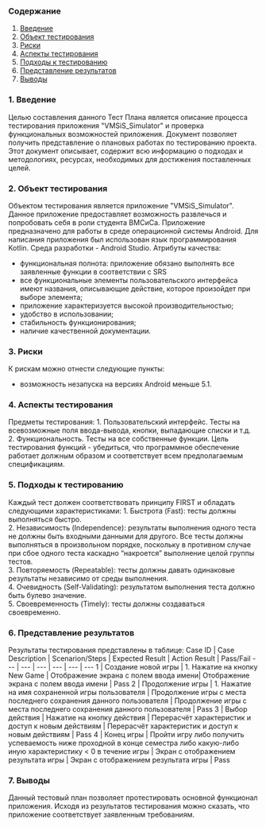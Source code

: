 ### Содержание
  1. [Введение](#1)
  2. [Объект тестирования](#2)
  3. [Риски](#3)
  4. [Аспекты тестирования](#4)<br>
  5. [Подходы к тестированию](#5)
  6. [Представление результатов](#6)
  7. [Выводы](#7)

<a name="1"></a>
### 1. Введение
  Целью составления данного Тест Плана является описание процесса тестирования приложения "VMSiS_Simulator" и проверка функциональных возможностей приложения. Документ позволяет получить представление о плановых работах по тестированию проекта. Этот документ описывает, содержит всю информацию о подходах и методологиях, ресурсах, необходимых для достижения поставленных целей.

<a name="2"></a>
### 2. Объект тестирования
Объектом тестирования является  приложение "VMSiS_Simulator".  Данное приложение предоставляет возможность развлечься и попробовать себя в роли студента ВМСиСа. Приложение предназначено для работы в среде операционной системы Android. Для написания приложения был использован язык программирования Kotlin. Среда разработки - Android Studio. 
Атрибуты качества:
 - функциональная полнота: приложение обязано выполнять все заявленные функции в соответствии с SRS
 - все функциональные элементы пользовательского интерфейса имеют названия, описывающие действие, которое произойдет при выборе элемента;
- приложение характеризуется высокой производительностью;
- удобство в использовании;
- стабильность функционирования;
- наличие качественной документации.

<a name="3"></a>
### 3. Риски
К рискам можно отнести следующие пункты:
- возможность незапуска на версиях Android меньше 5.1.


<a name="4"></a>
### 4. Аспекты тестирования
Предметы тестирования:
	1.  Пользовательский интерфейс. Тесты на всевозможные поля ввода-вывода, кнопки, выпадающие списки и т.д. <br>
	2. Функциональность. Тесты на все собственные функции. Цель тестирования функций - убедиться, что программное обеспечение работает должным образом и соответствует всем предполагаемым спецификациям. 


<a name="5"></a>
### 5. Подходы к тестированию
Каждый тест должен соответствовать принципу FIRST и обладать следующими характеристиками:
	1. Быстрота (Fast): тесты должны выполняться быстро.<br>
	2. Независимость (Independence): результаты выполнения одного теста не должны быть входными данными для другого. Все тесты должны выполняться в произвольном порядке, поскольку в противном случае при сбое одного теста каскадно “накроется” выполнение целой группы тестов.<br>
	3. Повторяемость (Repeatable): тесты должны давать одинаковые результаты независимо от среды выполнения.<br>
	4. Очевидность (Self-Validating): результатом выполнения теста должно быть булево значение.<br>
	5. Своевременность (Timely): тесты должны создаваться своевременно.


<a name="6"></a>
### 6. Представление результатов
Результаты тестирования представлены в таблице:
Case ID | Case Description | Scenarion/Steps | Expected Result | Action Result | Pass/Fail
--- | --- | --- | --- | --- | ---
1 | Создание новой игры | 1. Нажатие на кнопку New Game | Отображение экрана с полем ввода имени| Отображение экрана с полем ввода имени | Pass
2 | Продолжение игры | 1. Нажатие на имя сохраненной игры пользователя | Продолжение игры с места последнего сохранения данного пользователя  | Продолжение игры с места последнего сохранения данного пользователя  | Pass
3 | Выбор действия | Нажатие на кнопку действия  | Перерасчёт характеристик и доступ к новым действиям |  Перерасчёт характеристик и доступ к новым действиям | Pass
4 | Конец игры | Пройти игру либо получить успеваемость ниже проходной в конце семестра либо какую-либо иную характеристику < 0 в течение игры | Экран с отображением результата игры | Экран с отображением результата игры  | Pass

<a name="7"></a>
### 7. Выводы
Данный тестовый план позволяет протестировать основной функционал приложения. Исходя из результатов тестирования можно сказать, что приложение соответствует заявленным требованиям.
